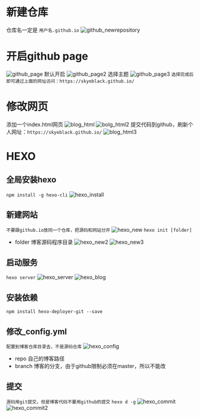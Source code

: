 # 新建仓库
仓库名一定是  `用户名.github.io`
![github_newrepository](../image/github_newrepository.png?x-oss-process=image/watermark,type_ZmFuZ3poZW5naGVpdGk,shadow_10,text_aHR0cHM6Ly9ibG9nLmNzZG4ubmV0L3RlZF9za3k=,size_16,color_FFFFFF,t_70)

# 开启github page
![github_page](../image/github_page.png)
默认开启
![github_page2](../image/github_page2.png?x-oss-process=image/watermark,type_ZmFuZ3poZW5naGVpdGk,shadow_10,text_aHR0cHM6Ly9ibG9nLmNzZG4ubmV0L3RlZF9za3k=,size_16,color_FFFFFF,t_70)
选择主题
![github_page3](../image/github_page3.png?x-oss-process=image/watermark,type_ZmFuZ3poZW5naGVpdGk,shadow_10,text_aHR0cHM6Ly9ibG9nLmNzZG4ubmV0L3RlZF9za3k=,size_16,color_FFFFFF,t_70)
`选择完成后即可通过上面的网址访问：https://skyeblack.github.io/`

# 修改网页
添加一个index.html网页
![blog_html](../image/blog_html.png)
![bolg_html2](../image/blog_html2.png?x-oss-process=image/watermark,type_ZmFuZ3poZW5naGVpdGk,shadow_10,text_aHR0cHM6Ly9ibG9nLmNzZG4ubmV0L3RlZF9za3k=,size_16,color_FFFFFF,t_70)
提交代码到github，刷新个人网址：`https://skyeblack.github.io/`
![blog_html3](../image/blog_html3.png)

# HEXO
## 全局安装hexo
`npm install -g hexo-cli`
![hexo_install](../image/hexo_install.png)

## 新建网站
`不要跟github.io放同一个仓库，把源码和网站分开`
![hexo_new](../image/hexo_new.png?x-oss-process=image/watermark,type_ZmFuZ3poZW5naGVpdGk,shadow_10,text_aHR0cHM6Ly9ibG9nLmNzZG4ubmV0L3RlZF9za3k=,size_16,color_FFFFFF,t_70)
`hexo init [folder]`

 - folder 博客源码程序目录
![hexo_new2](../image/hexo_new2.png?x-oss-process=image/watermark,type_ZmFuZ3poZW5naGVpdGk,shadow_10,text_aHR0cHM6Ly9ibG9nLmNzZG4ubmV0L3RlZF9za3k=,size_16,color_FFFFFF,t_70)
![hexo_new3](../image/hexo_new3.png)
## 启动服务
`hexo server`
![hexo_server](../image/hexo_server.png)
![hexo_blog](../image/hexo_blog.png?x-oss-process=image/watermark,type_ZmFuZ3poZW5naGVpdGk,shadow_10,text_aHR0cHM6Ly9ibG9nLmNzZG4ubmV0L3RlZF9za3k=,size_16,color_FFFFFF,t_70)

## 安装依赖
`npm install hexo-deployer-git --save`
## 修改_config.yml
`配置到博客仓库目录去，不是源码仓库`
![hexo_config](../image/hexo_config.png)

 - repo 自己的博客路径
 - branch 博客的分支，由于github限制必须在master，所以不能改
## 提交
`源码用git提交，但是博客代码不要用github的提交`
`hexo d -g`
![hexo_commit](../image/hexo_commit.png?x-oss-process=image/watermark,type_ZmFuZ3poZW5naGVpdGk,shadow_10,text_aHR0cHM6Ly9ibG9nLmNzZG4ubmV0L3RlZF9za3k=,size_16,color_FFFFFF,t_70)
![hexo_commit2](../image/hexo_commit2.png?x-oss-process=image/watermark,type_ZmFuZ3poZW5naGVpdGk,shadow_10,text_aHR0cHM6Ly9ibG9nLmNzZG4ubmV0L3RlZF9za3k=,size_16,color_FFFFFF,t_70)
